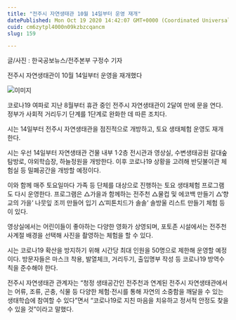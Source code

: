 ```yaml
---
title: "전주시 자연생태관 10월 14일부터 운영 재개"
datePublished: Mon Oct 19 2020 14:42:07 GMT+0000 (Coordinated Universal Time)
cuid: cm6zytpl4000n09kzbzcqancm
slug: 159

---
```



글/사진 : 한국공보뉴스/전주본부 구정수 기자

전주시 자연생태관이 10월 14일부터 운영을 재개했다

![이미지](https://cdn.hashnode.com/res/hashnode/image/upload/v1739247112135/f54523cb-f50a-4531-b98e-79c014cacf17.jpeg)

코로나19 여파로 지난 8월부터 휴관 중인 전주시 자연생태관이 2달여 만에 문을 연다. 정부가 사회적 거리두기 단계를 1단계로 완화한 데 따른 조치다.

시는 14일부터 전주시 자연생태관을 점진적으로 개방하고, 토요 생태체험 운영도 재개한다.

시는 우선 14일부터 자연생태관 건물 내부 1·2층 전시관과 영상실, 수변생태공원 갈대숲 탐방로, 야외학습장, 하늘정원을 개방한다. 이후 코로나19 상황을 고려해 반딧불이관 체험실 등 밀폐공간을 개방할 예정이다.

이와 함께 매주 토요일마다 가족 등 단체를 대상으로 진행하는 토요 생태체험 프로그램도 다시 운영한다. 프로그램은 △가을과 함께하는 전주천 △물컵 및 에코백 만들기 △‘향교의 가을’ 나뭇잎 조끼 만들어 입기 △‘피톤치드가 솔솔’ 솔방울 리스트 만들기 체험 등이 있다.

영상실에서는 어린이들이 좋아하는 다양한 영화가 상영되며, 포토존 시설에서는 전주천 사계절 배경을 선택해 사진을 촬영하는 체험을 할 수 있다.

시는 코로나19 확산을 방지하기 위해 시간당 최대 인원을 50명으로 제한해 운영할 예정이다. 방문자들은 마스크 착용, 발열체크, 거리두기, 출입명부 작성 등 코로나19 방역수칙을 준수해야 한다.

전주시 자연생태관 관계자는 “청정 생태공간인 전주천과 연계된 전주시 자연생태관에서는 어류, 조류, 곤충, 식물 등 다양한 체험·전시를 통해 자연의 소중함을 깨달을 수 있는 생태학습에 참여할 수 있다”면서 “코로나19로 지친 마음을 치유하고 정서적 안정도 찾을 수 있을 것”이라고 말했다.